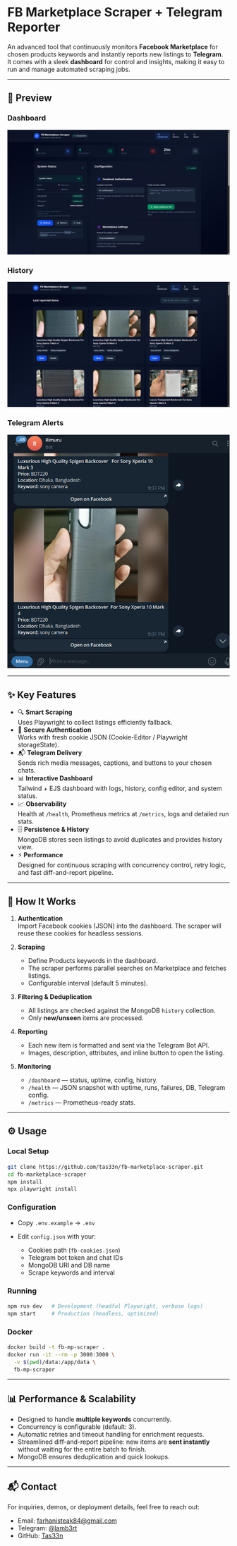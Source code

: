 # FB Marketplace Scraper + Telegram Reporter

An advanced tool that continuously monitors **Facebook Marketplace** for chosen products keywords and instantly reports new listings to **Telegram**.  
It comes with a sleek **dashboard** for control and insights, making it easy to run and manage automated scraping jobs.

---

## 📸 Preview

### Dashboard

![Dashboard Preview](./previews/dashboard.jpg)

### History

![Histories](./previews/history.jpg)

### Telegram Alerts

![Telegram Alerts](./previews/alerts.jpg)

---

## ✨ Key Features

- 🔍 **Smart Scraping**  
  Uses Playwright to collect listings efficiently fallback.
- 🍪 **Secure Authentication**  
  Works with fresh cookie JSON (Cookie-Editor / Playwright storageState).
- 📬 **Telegram Delivery**  
  Sends rich media messages, captions, and buttons to your chosen chats.
- 📊 **Interactive Dashboard**  
  Tailwind + EJS dashboard with logs, history, config editor, and system status.
- 📈 **Observability**  
  Health at `/health`, Prometheus metrics at `/metrics`, logs and detailed run stats.
- 🗄 **Persistence & History**  
  MongoDB stores seen listings to avoid duplicates and provides history view.
- ⚡ **Performance**  
  Designed for continuous scraping with concurrency control, retry logic, and fast diff-and-report pipeline.

---

## 🚀 How It Works

1. **Authentication**  
   Import Facebook cookies (JSON) into the dashboard. The scraper will reuse these cookies for headless sessions.

2. **Scraping**

   - Define Products keywords in the dashboard.
   - The scraper performs parallel searches on Marketplace and fetches listings.
   - Configurable interval (default 5 minutes).

3. **Filtering & Deduplication**

   - All listings are checked against the MongoDB `history` collection.
   - Only **new/unseen** items are processed.

4. **Reporting**

   - Each new item is formatted and sent via the Telegram Bot API.
   - Images, description, attributes, and inline button to open the listing.

5. **Monitoring**
   - `/dashboard` — status, uptime, config, history.
   - `/health` — JSON snapshot with uptime, runs, failures, DB, Telegram config.
   - `/metrics` — Prometheus-ready stats.

---

## ⚙️ Usage

### Local Setup

```bash
git clone https://github.com/tas33n/fb-marketplace-scraper.git
cd fb-marketplace-scraper
npm install
npx playwright install
```

### Configuration

- Copy `.env.example` → `.env`
- Edit `config.json` with your:

  - Cookies path (`fb-cookies.json`)
  - Telegram bot token and chat IDs
  - MongoDB URI and DB name
  - Scrape keywords and interval

### Running

```bash
npm run dev   # Development (headful Playwright, verbose logs)
npm start     # Production (headless, optimized)
```

### Docker

```bash
docker build -t fb-mp-scraper .
docker run -it --rm -p 3000:3000 \
  -v $(pwd)/data:/app/data \
  fb-mp-scraper
```

---

## 📊 Performance & Scalability

- Designed to handle **multiple keywords** concurrently.
- Concurrency is configurable (default: 3).
- Automatic retries and timeout handling for enrichment requests.
- Streamlined diff-and-report pipeline: new items are **sent instantly** without waiting for the entire batch to finish.
- MongoDB ensures deduplication and quick lookups.

---

## 📬 Contact

For inquiries, demos, or deployment details, feel free to reach out:

- Email: [farhanisteak84@gmail.com](mailto:farhanisteak84@gmail.com)
- Telegram: [@lamb3rt](https://t.me/lamb3rt)
- GitHub: [Tas33n](https://github.com/tas33n)

```
